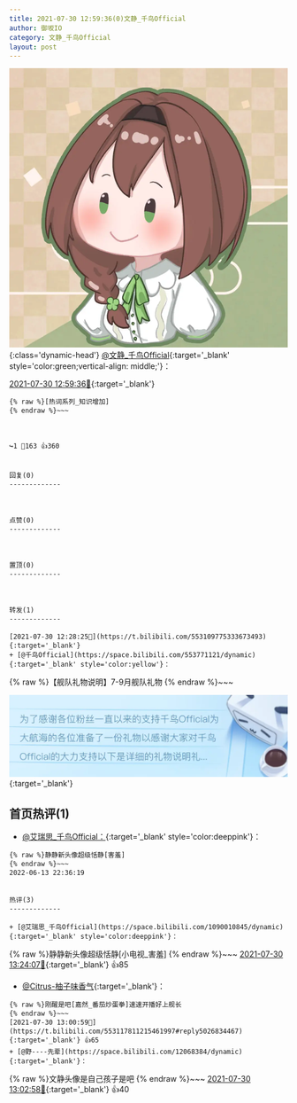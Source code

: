 ```yaml
---
title: 2021-07-30 12:59:36(0)文静_千鸟Official
author: 御坂IO
category: 文静_千鸟Official
layout: post
---
```


![img](/images/ac7482ed1b9a7f203dc68c0c4a77c488a27b108a.jpg){:class='dynamic-head'}
[@文静_千鸟Official](https://space.bilibili.com/667526012/dynamic){:target='_blank' style='color:green;vertical-align: middle;'}：

[2021-07-30 12:59:36🔗](https://t.bilibili.com/553117811215461997){:target='_blank'}

~~~
{% raw %}[热词系列_知识增加]
{% endraw %}~~~



↪️1 💬163 👍360


回复(0)
-------------



点赞(0)
-------------



置顶(0)
-------------



转发(1)
-------------

[2021-07-30 12:28:25🔗](https://t.bilibili.com/553109775333673493){:target='_blank'}
+ [@千鸟Official](https://space.bilibili.com/553771121/dynamic){:target='_blank' style='color:yellow'}：
~~~
{% raw %}【舰队礼物说明】7-9月舰队礼物
{% endraw %}~~~



[![img](/images/13c7965626f90a37822a915c9b7e4f3c273c6e66.png)](///www.bilibili.com/read/cv12400231){:target='_blank'}



首页热评(1)
-------------

+ [@艾瑞思_千鸟Official：](https://space.bilibili.com/1090010845/dynamic){:target='_blank' style='color:deeppink'}：
~~~
{% raw %}静静新头像超级恬静[害羞]
{% endraw %}~~~
2022-06-13 22:36:19


热评(3)
-------------

+ [@艾瑞思_千鸟Official](https://space.bilibili.com/1090010845/dynamic){:target='_blank' style='color:deeppink'}：
~~~
{% raw %}静静新头像超级恬静[小电视_害羞]
{% endraw %}~~~
[2021-07-30 13:24:07🔗](https://t.bilibili.com/553117811215461997#reply5027018036){:target='_blank'} 👍85
+ [@Citrus-柚子味香气](https://space.bilibili.com/40185014/dynamic){:target='_blank'}：
~~~
{% raw %}刚醒是吧[嘉然_番茄炒蛋拳]速速开播好上舰长
{% endraw %}~~~
[2021-07-30 13:00:59🔗](https://t.bilibili.com/553117811215461997#reply5026834467){:target='_blank'} 👍65
+ [@野----先辈](https://space.bilibili.com/12068384/dynamic){:target='_blank'}：
~~~
{% raw %}文静头像是自己孩子是吧
{% endraw %}~~~
[2021-07-30 13:02:58🔗](https://t.bilibili.com/553117811215461997#reply5026854608){:target='_blank'} 👍40


